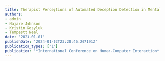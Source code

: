 ```yaml
---
title: Therapist Perceptions of Automated Deception Detection in Mental Health Applications
authors:
- admin
- Najare Johnson
- Kristin Kosyluk
- Tempestt Neal
date: '2023-01-01'
publishDate: '2024-01-02T23:28:46.247191Z'
publication_types: ["1"]
publication: '*International Conference on Human-Computer Interaction*'
---
```

